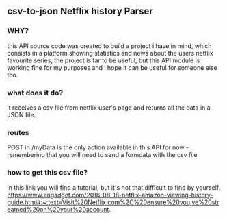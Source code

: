 ## csv-to-json Netflix history Parser

### WHY?

this API source code was created to build a project i have in mind, which consists in a platform showing statistics and news about the users netflix favourite series, the project is far to be useful, but this API module is working fine for my purposes and i hope it can be useful for someone else too.

### what does it do?

it receives a csv file from netflix user's page and returns all the data in a JSON file.

### routes

POST in /myData is the only action available in this API for now - remembering that you will need to send a formdata with the csv file

### how to get this csv file?

in this link you will find a tutorial, but it's not that difficult to find by yourself.
https://www.engadget.com/2016-08-18-netflix-amazon-viewing-history-guide.html#:~:text=Visit%20Netflix.com%2C%20ensure%20you,ve%20streamed%20on%20your%20account.
